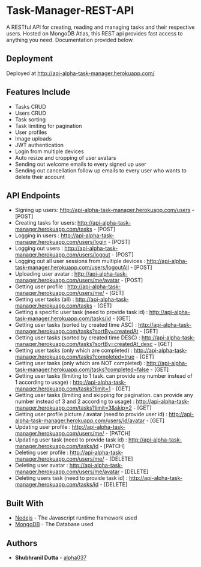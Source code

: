 # Task-Manager-REST-API

A RESTful API for creating, reading and managing tasks and their respective users. Hosted on MongoDB Atlas, this REST api provides fast
access to anything you need. Documentation provided below.


## Deployment

Deployed at http://api-alpha-task-manager.herokuapp.com/


## Features Include

* Tasks CRUD
* Users CRUD
* Task sorting
* Task limiting for pagination
* User profiles
* Image uploads
* JWT authentication
* Login from multiple devices
* Auto resize and cropping of user avatars
* Sending out welcome emails to every signed up user
* Sending out cancellation follow up emails to every user who wants to delete their account


## API Endpoints

* Signing up users: http://api-alpha-task-manager.herokuapp.com/users - [POST]
* Creating tasks for users: http://api-alpha-task-manager.herokuapp.com/tasks - [POST]
* Logging in users : http://api-alpha-task-manager.herokuapp.com/users/login - [POST]
* Logging out users : http://api-alpha-task-manager.herokuapp.com/users/logout - [POST]
* Logging out all user sessions from multiple devices : http://api-alpha-task-manager.herokuapp.com/users/logoutAll - [POST]
* Uploading user avatar : http://api-alpha-task-manager.herokuapp.com/users/me/avatar - [POST]
* Getting user profile : http://api-alpha-task-manager.herokuapp.com/users/me/ - [GET]
* Getting user tasks (all) : http://api-alpha-task-manager.herokuapp.com/tasks - [GET]
* Getting a specific user task (need to provide task id) : http://api-alpha-task-manager.herokuapp.com/tasks/id - [GET]
* Getting user tasks (sorted by created time ASC) : http://api-alpha-task-manager.herokuapp.com/tasks?sortBy=createdAt - [GET]
* Getting user tasks (sorted by created time DESC) : http://api-alpha-task-manager.herokuapp.com/tasks?sortBy=createdAt_desc - [GET]
* Getting user tasks (only which are completed) : http://api-alpha-task-manager.herokuapp.com/tasks?completed=true - [GET]
* Getting user tasks (only which are NOT completed) : http://api-alpha-task-manager.herokuapp.com/tasks?completed=false - [GET]
* Getting user tasks (limiting to 1 task. can provide any number instead of 1 according to usage) : http://api-alpha-task-manager.herokuapp.com/tasks?limit=1 - [GET]
* Getting user tasks (limiting and skipping for pagination. can provide any number instead of 3 and 2 according to usage) : http://api-alpha-task-manager.herokuapp.com/tasks?limit=3&skip=2 - [GET]
* Getting user profile picture / avatar (need to provide user id) : http://api-alpha-task-manager.herokuapp.com/users/id/avatar - [GET]
* Updating user profile : http://api-alpha-task-manager.herokuapp.com/users/me/ - [PATCH]
* Updating user task (need to provide task id) : http://api-alpha-task-manager.herokuapp.com/tasks/id - [PATCH]
* Deleting user profile : http://api-alpha-task-manager.herokuapp.com/users/me/ - [DELETE]
* Deleting user avatar : http://api-alpha-task-manager.herokuapp.com/users/me/avatar - [DELETE]
* Deleting users task (need to provide task id) : http://api-alpha-task-manager.herokuapp.com/tasks/id - [DELETE]


## Built With

* [Nodejs](https://nodejs.org/en/docs/) - The Javascript runtime framework used
* [MongoDB](https://docs.mongodb.com/manual/) - The Database used


## Authors

* **Shubhranil Dutta** - [alpha037](https://github.com/alpha037)

